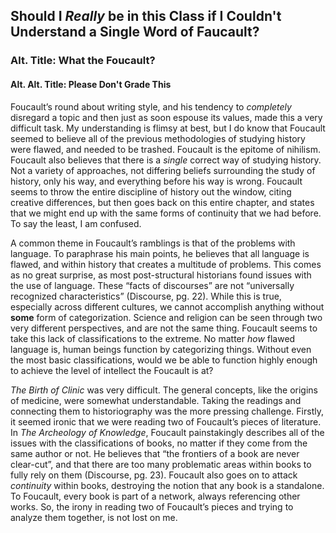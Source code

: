 ## Should I *Really* be in this Class if I Couldn't Understand a Single Word of Faucault?
### Alt. Title: What the Foucault? 
#### Alt. Alt. Title: Please Don't Grade This

Foucault’s round about writing style, and his tendency to *completely* disregard a topic and then just as soon espouse its values, made this a very difficult task. My understanding is flimsy at best, but I do know that Foucault seemed to believe all of the previous methodologies of studying history were flawed, and needed to be trashed. Foucault is the epitome of nihilism. Foucault also believes that there is a *single* correct way of studying history. Not a variety of approaches, not differing beliefs surrounding the study of history, only his way, and everything before his way is wrong. Foucault seems to throw the entire discipline of history out the window, citing creative differences, but then goes back on this entire chapter, and states that we might end up with the same forms of continuity that we had before. To say the least, I am confused. 

A common theme in Foucault’s ramblings is that of the problems with language. To paraphrase his main points, he believes that all language is flawed, and within history that creates a multitude of problems. This comes as no great surprise, as most post-structural historians found issues with the use of language. These “facts of discourses” are not “universally recognized characteristics” (Discourse, pg. 22). While this is true, especially across different cultures, we cannot accomplish anything without **some** form of categorization. Science and religion can be seen through two very different perspectives, and are not the same thing. Foucault seems to take this lack of classifications to the extreme. No matter *how* flawed language is, human beings function by categorizing things. Without even the most basic classifications, would we be able to function highly enough to achieve the level of intellect the Foucault is at?

*The Birth of Clinic* was very difficult. The general concepts, like the origins of medicine, were somewhat understandable. Taking the readings and connecting them to historiography was the more pressing challenge. Firstly, it seemed ironic that we were reading two of Foucault’s pieces of literature. In *The Archeology of Knowledge*, Foucault painstakingly describes all of the issues with the classifications of books, no matter if they come from the same author or not. He believes that “the frontiers of a book are never clear-cut”, and that there are too many problematic areas within books to fully rely on them (Discourse, pg. 23). Foucault also goes on to attack *continuity* within books, destroying the notion that any book is a standalone. To Foucault, every book is part of a network, always referencing other works. So, the irony in reading two of Foucault’s pieces and trying to analyze them together, is not lost on me. 
